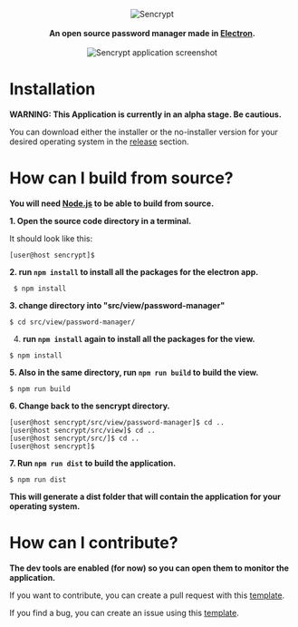 <p align="center">
  <img src="https://i.ibb.co/QQpbjsh/logo.png" alt="Sencrypt" /><br><br>
  <b>An open source password manager made in <a href="https://www.electronjs.org/">Electron</a>.</b><br><br>
  <img src="https://i.imgur.com/KD72zNX.png" alt="Sencrypt application screenshot" />
</p>

# Installation

<b> WARNING: This Application is currently in an alpha stage. Be cautious.</b>
    
<p>
    You can download either the installer or the no-installer version for your desired operating system in the <a href="https://github.com/Uncasted/sencrypt/releases">release</a> section.
</p>

# How can I build from source?
<b>You will need <a href="https://nodejs.org/en/download/">Node.js</a> to be able to build from source.</b>

<b>1. Open the source code directory in a terminal.</b>

It should look like this:

```
[user@host sencrypt]$
```

<b>2. run `npm install` to install all the packages for the electron app.</b>

```
 $ npm install
```

<b>3. change directory into "src/view/password-manager"</b>

```
$ cd src/view/password-manager/
```

4. <b> run `npm install` again to install all the packages for the view.</b>

```
$ npm install
```

<b>5. Also in the same directory, run `npm run build` to build the view.</b>

```
$ npm run build
```

<b>6. Change back to the sencrypt directory.</b>

```
[user@host sencrypt/src/view/password-manager]$ cd ..
[user@host sencrypt/src/view]$ cd ..
[user@host sencrypt/src/]$ cd ..
[user@host sencrypt]$
```

<b>7. Run `npm run dist` to build the application.</b>

```
$ npm run dist
```

<b>This will generate a dist folder that will contain the application for your operating system.</b>

# How can I contribute?

<b>The dev tools are enabled (for now) so you can open them to monitor the application.</b>

If you want to contribute, you can create a pull request with this <a href="https://pastebin.com/24A7VErV">template</a>.

If you find a bug, you can create an issue using this <a href="https://pastebin.com/zMc45xBY">template</a>.
